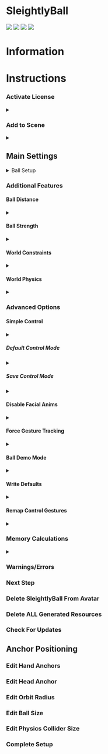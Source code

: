 
# SleightlyBall

[![](https://img.shields.io/github/stars/justsleightly/sleightlyball.svg)](https://github.com/JustSleightly/SleightlyBall/stargazers "Stars") [![](https://img.shields.io/github/tag/justsleightly/sleightlyball.svg)](https://github.com/JustSleightly/SleightlyBall/tags "Tags") [![](https://img.shields.io/github/release/justsleightly/sleightlyball.svg)](https://github.com/justsleightly/sleightlyball/releases/latest "Releases") [![](https://img.shields.io/github/issues/justsleightly/sleightlyball.svg)](https://github.com/JustSleightly/SleightlyBall/issues "Issues")

# Information

# Instructions

### Activate License
<details>
  <summary> </summary>

######
Import the SleightlyBall unitypackage into your project, and click on the SleightlyBall.prefab at the default path *Assets/JustSleightly/SleightlyBall*. If you have never used this on this PC before, you will see a field labeled **Enter your license key**. Input your license key from your purchase and click activate. This is a one-time-use key that will authorize the current PC for future use of SleightlyBall. To reset/change seats for this license, please see our automated ticketing system in Discord.
</details>

### Add to Scene
<details>
  <summary> </summary>

######
To prepare SleightlyBall for installation, drag the SleightlyBall.prefab into the scene for Unity base scaling, then drag it onto your desired avatar. Once the prefab detects an Avatar Descriptor and Animator, the **Main Settings** will appear in the inspector.
</details>

## Main Settings
<details>
  <summary> Ball Setup </summary>

######
### Ball Configuration
Select the Hand Configuration to set up the SleightlyBall system
|  |  |
| :------------- | :------------------------------ |
| `Both Hands` | Ball Inputs Applied to Both Hands |
| `Left Handed Only` | Ball Inputs Applied to Left Hand Only |
| `Right Handed Only` | Ball Inputs Applied to Right Hand Only |

### Separate Balls Per Hand

######
Select whether to configure each hand independently or identically
|  |  |
| :------------- | :------------------------------ |
| `Disabled` | Each Ball Input Applies to Both Hands |
| `Enabled` | Input a Ball for Each Hand |

#####
<blockquote><details>
  <summary>Technical Details</summary>

######
This option is only visible if **Ball Configuration** is set to `Both Hands`

Enabling this option also allows for independent scaling of each hands' balls and colliders during **Anchor Positioning**
</details></blockquote>

### Ball Inputs

######
Use the +/- symbol to add/remove additional balls to the system, up to 8 balls. Drag in any GameObject/Prefab from your hierarchy or your project assets. Rearrange them by click/dragging into your preferred order.

<blockquote><details>
  <summary>Technical Details</summary>

######
 Any RigidBody, Spring Joint, and Configurable Joint components within any GameObjects/Prefabs inputted will be removed

Any Sphere, Box, Capsule, and Mesh Collider components within any GameObjects/Prefabs inputted that are not set as Triggers will be removed

Leaving an input field blank will yield a Warning. You may continue with blank fields and manually add the balls into the hierarchy later (for advanced users)
</details></blockquote>

</details>

### Additional Features

#### Ball Distance
<details>
  <summary> </summary>

######
Enable this feature to include a radial puppet that adjusts the distance of the hand and head ball anchors from you by a local scale of 1 - 10x. 

<blockquote><details>
  <summary>Technical Details</summary>

######
 Adds one dedicated float (8 memory) to your expression parameters.
</details></blockquote>

</details>

#### Ball Strength
<details>
  <summary> </summary>

######
Enable this feature to include a radial puppet that adjusts the strength at which the ball is attracted to its anchors. 

<blockquote><details>
  <summary>Technical Details</summary>

######
Adds one dedicated float (8 memory) to your expression parameters.
</details></blockquote>

</details>

#### World Constraints
<details>
  <summary> </summary>

######
Enable this feature to include four toggles to world constrain your hands, head, or chest anchors independently, allowing you to pass the balls between your body and fixed points in the world. 

<blockquote><details>
  <summary>Technical Details</summary>

######
Constraining your chest anchor will cause your Chest Orbit gesture control to attract like your head/hand gesture controls rather than orbit.

Adds 0 - 4 memory to your expression parameters (See **Memory Calculations** for more details).
</details></blockquote>

</details>

#### World Physics
<details>
  <summary> </summary>

######
Enable this feature to include three toggles to enable/disable ball collision, bounce, and gravity.

<blockquote><details>
  <summary>Technical Details</summary>

######
Enabling World Physics adds to your Gesture Playable layer. If these layers' order is later shifted, you must run VRLabs' [Fix Order](https://github.com/VRLabs/VRChat-Avatars-3.0#fix-order) script to resolve the sub-animator.

Collision is off by default, due to ball collision's ability to affect world triggers (portals, distance-based mirrors, etc).

Bounce is on by default.

Gravity is off by default.

Adds 0 - 3 memory to your expression parameters (See **Memory Calculations** for more details).
</details></blockquote>

</details>

### Advanced Options

#### Simple Control
<details>
  <summary> </summary>

######
Enable this feature to add a toggle to switch between simplified versus advanced **Gesture Control**.
|  |  |
| :------------- | :------------------------------ |
| `Simple` | Only Primary/Secondary gesture controls are enabled |
| `Advanced` | All seven gesture controls are enabled |

######
<blockquote><details>
  <summary>Technical Details</summary>

######
The definition of a 'simple' gesture can be configured from **Remap Control Gestures**

Adds 0 - 1 memory to your expression parameters (See **Memory Calculations** for more details).
</details></blockquote>

</details>

##### Default Control Mode
<details>
  <summary> </summary>

######
Select whether Simple or Advanced gesture control mode will be set as default.

<blockquote><details>
  <summary>Technical Details</summary>

######
This option is only visible if **Simple Control** is enabled
</details></blockquote>

</details>

##### Save Control Mode
<details>
  <summary> </summary>

######
Enable this feature to have your gesture control mode persist between worlds/avatar loads.

<blockquote><details>
  <summary>Technical Details</summary>

######
This option is only visible if **Simple Control** is enabled

Converts **Simple Control** to use one dedicated bool (1 memory) in your expression parameters.
</details></blockquote>

</details>

#### Disable Facial Anims
<details>
  <summary> </summary>

######
Enable this feature to force your facial expressions to maintain their defaults while a ball mode is enabled, regardless of activated gesture.

<blockquote><details>
  <summary>Technical Details</summary>

######
All blendshapes that exist on your Viseme Mesh set in your Avatar Descriptor are animated to the values they were set to at the time of generating SleightlyBall. Blendshapes starting with 'vrc.' are ignored

As this only accounts for blendshapes, please be wary of any non-blendshape animation properties that are triggered on gesture (eye movement, tongue toggles, etc)

Enabling this feature but not using Viseme Blendshapes mode or having a Viseme Mesh assigned in your Avatar Descriptor will yield an error
</details></blockquote>

</details>

#### Force Gesture Tracking
<details>
  <summary> </summary>

######
Enable this feature to force VRC Tracking Control to set fingers to Tracking rather than Animation while a ball mode is enabled. This is only relevant to VR controllers that use finger tracking (ex. Valve Knuckles) on Avatars that use animation overrides on finger tracking.
</details>

#### Ball Demo Mode
<details>
  <summary> </summary>

######
Enable this feature to toggle default Unity Spheres that follow the ball's gesture control. This is often only used for either troubleshooting, demonstration, or practice purposes.

<blockquote><details>
  <summary>Technical Details</summary>

####
Adds 0 - 1 memory to your expression parameters (See **Memory Calculations** for more details).
</details></blockquote>

</details>

#### Write Defaults
<details>
  <summary> </summary>

######
Enabling/Disabling this option will enable/disable Write Defaults in all generated animator states for SleightlyBall. If it says Write Defaults **(Auto)**, then this is handled automatically to match the current Write Defaults of your Animator Controller.

<blockquote><details>
  <summary>Technical Details</summary>

####
If your relevant Animator Controller(s) are all set to one Write Defaults mode, the **Write Defaults** option will automatically match and be labeled with **(Auto)**

If your relevant Animator Controller has a mix of Write Defaults On and Off, a warning will appear and the **Write Defaults** option will not be labeled with **(Auto)**. This option will be available to manually enable/disable, and the generated states will follow the manually set status.

If **World Physics** is enabled and your Gesture and FX Animator Controllers are all set to one Write Defaults mode, but the Write Defaults of the Gesture and FX Animator Controllers are different, a different warning will appear and the **Write Defaults** option will not be labeled with **(Auto)**. This option will be available to manually enable/disable, and the generated states will follow the manually set status.
</details></blockquote>

</details>

#### Remap Control Gestures
<details>
  <summary> </summary>

######
Enabling this feature will allow for the rearrangement of each **Gesture Control** to map to different gestures. If **Simple Control** is enabled, then the definition of a 'simple' gesture can be redefined here as well.

By default, the gesture control mapping is as follows:

| Hand Gesture Layout | Simple? | Ball Control Mapping|
| :------------- | :-------------: | :------------- |
| `F1 Gesture Idle` | :white_square_button: | Idle |
| `F2 Gesture Fist` | :white_square_button: | Head Control |
| `F3 Gesture Open Hand` | :white_square_button: | Chest Orbit |
| `F4 Gesture Fingerpoint` | :white_check_mark: | Primary Hand Control |
| `F5 Gesture Victory` | :white_square_button: | Release Ball |
| `F6 Gesture Rock n Roll` | :white_square_button: | Rigid Return |
| `F7 Gesture Handgun` | :white_check_mark: | Secondary Hand Control |
| `F8 Gesture Thumbs Up` | :white_square_button: | Between Hand Control |

######
<blockquote><details>
  <summary>Technical Details</summary>

####
The 'Simple?' toggle checkboxes only display if **Simple Control** is enabled

If **Remap Control Gestures** is disabled, the Gesture Control mapping and Simple Control definitions will generate according to their default configuration regardless of any changes while it is enabled
</details></blockquote>

</details>

### Memory Calculations
<details>
  <summary> </summary>

######
Displays the Necessary Memory to generate and the Available Memory on the current Avatar's Expression Parameters.

<blockquote><details>
  <summary>Necessary Memory can be calculated as:</summary>
  
  ######
![equation](https://latex.codecogs.com/png.latex?%5Cfn_jvn%20%7B%5Ccolor%7BMagenta%7D%20Total%20Necessary%20Memory%20%3D%20Local%20Synced%20Memory%20&plus;%20Network%20Synced%20Memory)

where:

![equation](https://latex.codecogs.com/png.latex?%5Cfn_jvn%20%7B%5Ccolor%7BMagenta%7D%20Local%20Synced%20Memory%20%3D%20%5Cbegin%7Bcases%7D%20%26%20Local%20Bools%20%5Ctext%7B%20if%20%7D%20Local%20Bools%3C%208%20%5C%5C%20%26%208%20%5Ctext%7B%20if%20%7D%20Local%20Bools%20%5Cgeq%208%20%5Cend%7Bcases%7D)

![equation](https://latex.codecogs.com/png.latex?%5Cfn_jvn%20%7B%5Ccolor%7BMagenta%7D%20Local%20Bools%20%3D%20%5Csum%20Enabled%20Local%20Bools%7D)

![equation](https://latex.codecogs.com/png.latex?%5Cfn_jvn%20%7B%5Ccolor%7BMagenta%7D%20%5Cleft.%5Cbegin%7Bmatrix%7D%203%26%20World%20Physics%5C%5C%204%26%20World%20Constraints%5C%5C%201%26%20Ball%20Demo%20Mode%5C%5C%201%26%20%21%28Save%20Control%20Mode%29%20%5C%26%20Simple%20Control%29%5C%5C%202%20*%20Ball%20Count%26%20Both%20Hands%5C%5C%201%20*%20Ball%20Count%26%20Left%20Handed%20Only%5C%5C%201%20*%20Ball%20Count%26%20Right%20Handed%20Only%20%5Cend%7Bmatrix%7D%5Cright%5C%7D%20%5CRightarrow%20%5Csum%20Enabled%20Local%20Bools)

and:

![equation](https://latex.codecogs.com/png.latex?%5Cfn_jvn%20%7B%5Ccolor%7BMagenta%7D%20Network%20Synced%20Memory%20%3D%20%5Csum%20Enabled%20Synced%20Memory)

![equation](https://latex.codecogs.com/png.latex?%5Cfn_jvn%20%7B%5Ccolor%7BMagenta%7D%20%5Cleft.%5Cbegin%7Bmatrix%7D%208%20%26%20Ball%20Distance%5C%5C%208%20%26%20Ball%20Strength%5C%5C%201%20%26%20Save%20Control%20Mode%20%5C%26%20Simple%20Control%20%5Cend%7Bmatrix%7D%5Cright%5C%7D%20%5CRightarrow%20%5Csum%20Enabled%20Synced%20Memory)
</details></blockquote>

</details>

### Warnings/Errors

### Next Step

### Delete SleightlyBall From Avatar

### Delete ALL Generated Resources

### Check For Updates

## Anchor Positioning

### Edit Hand Anchors

### Edit Head Anchor

### Edit Orbit Radius

### Edit Ball Size

### Edit Physics Collider Size

### Complete Setup
